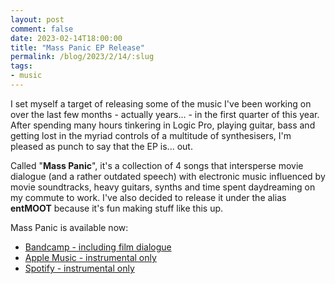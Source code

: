 ```yaml
---
layout: post
comment: false
date: 2023-02-14T18:00:00
title: "Mass Panic EP Release"
permalink: /blog/2023/2/14/:slug
tags:
- music
---
```


I set myself a target of releasing some of the music I've been working on over the last few months - actually years... - in the first quarter of this year. After spending many hours tinkering in Logic Pro, playing guitar, bass and getting lost in the myriad controls of a multitude of synthesisers, I'm pleased as punch to say that the EP is... out.

Called "**Mass Panic**", it's a collection of 4 songs that intersperse movie dialogue (and a rather outdated speech) with electronic music influenced by movie soundtracks, heavy guitars, synths and time spent daydreaming on my commute to work. I've also decided to release it under the alias **entMOOT** because it's fun making stuff like this up.

Mass Panic is available now:

* [Bandcamp - including film dialogue](https://entmootmusic.bandcamp.com/album/mass-panic)
* [Apple Music - instrumental only](https://music.apple.com/gb/album/mass-panic-ep/1671171758)
* [Spotify - instrumental only](https://open.spotify.com/album/1CKc3OXsCFRRtnwS83OO9p?si=03c3abf8a7cd4aaf)

